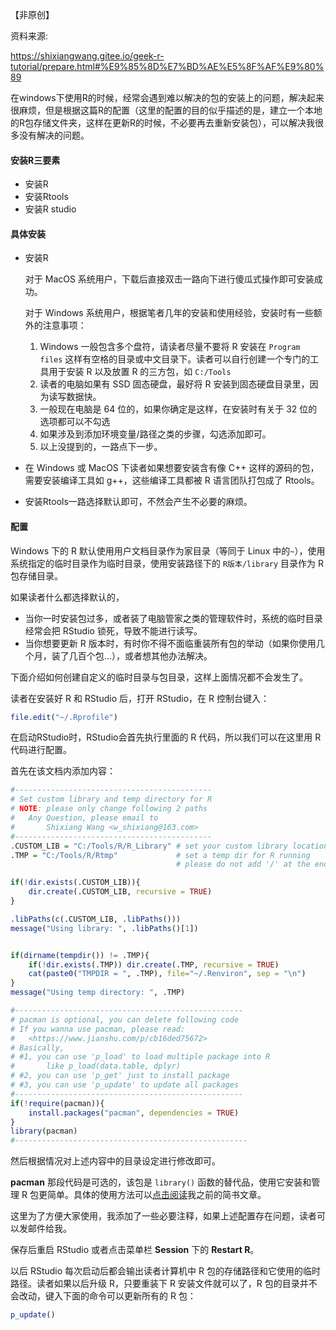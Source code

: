 【非原创】

资料来源:

https://shixiangwang.gitee.io/geek-r-tutorial/prepare.html#%E9%85%8D%E7%BD%AE%E5%8F%AF%E9%80%89



在windows下使用R的时候，经常会遇到难以解决的包的安装上的问题，解决起来很麻烦，但是根据这篇R的配置（这里的配置的目的似乎描述的是，建立一个本地的R包存储文件夹，这样在更新R的时候，不必要再去重新安装包），可以解决我很多没有解决的问题。

#### 安装R三要素

- 安装R 
- 安装Rtools
- 安装R studio



#### 具体安装

- 安装R

  对于 MacOS 系统用户，下载后直接双击一路向下进行傻瓜式操作即可安装成功。

  对于 Windows 系统用户，根据笔者几年的安装和使用经验，安装时有一些额外的注意事项：

  1. Windows 一般包含多个盘符，请读者尽量不要将 R 安装在 `Program files` 这样有空格的目录或中文目录下。读者可以自行创建一个专门的工具用于安装 R 以及放置 R 的三方包，如 `C:/Tools`
  2. 读者的电脑如果有 SSD 固态硬盘，最好将 R 安装到固态硬盘目录里，因为读写数据快。
  3. 一般现在电脑是 64 位的，如果你确定是这样，在安装时有关于 32 位的选项都可以不勾选
  4. 如果涉及到添加环境变量/路径之类的步骤，勾选添加即可。
  5. 以上没提到的，一路点下一步。

- 在 Windows 或 MacOS 下读者如果想要安装含有像 C++ 这样的源码的包，需要安装编译工具如 g++，这些编译工具都被 R 语言团队打包成了 Rtools。

- 安装Rtools一路选择默认即可，不然会产生不必要的麻烦。



#### 配置

Windows 下的 R 默认使用用户文档目录作为家目录（等同于 Linux 中的`~`），使用系统指定的临时目录作为临时目录，使用安装路径下的 `R版本/library` 目录作为 R 包存储目录。

如果读者什么都选择默认的，

- 当你一时安装包过多，或者装了电脑管家之类的管理软件时，系统的临时目录经常会把 RStudio 锁死，导致不能进行读写。
- 当你想要更新 R 版本时，有时你不得不面临重装所有包的举动（如果你使用几个月，装了几百个包…），或者想其他办法解决。

下面介绍如何创建自定义的临时目录与包目录，这样上面情况都不会发生了。

读者在安装好 R 和 RStudio 后，打开 RStudio，在 R 控制台键入：

```R
file.edit("~/.Rprofile")
```

在启动RStudio时，RStudio会首先执行里面的 R 代码，所以我们可以在这里用 R 代码进行配置。

首先在该文档内添加内容：

```R
#--------------------------------------------
# Set custom library and temp directory for R
# NOTE: please only change following 2 paths
#   Any Question, please email to 
#       Shixiang Wang <w_shixiang@163.com>
#--------------------------------------------
.CUSTOM_LIB = "C:/Tools/R/R_Library" # set your custom library location
.TMP = "C:/Tools/R/Rtmp"             # set a temp dir for R running
                                     # please do not add '/' at the end !!!

if(!dir.exists(.CUSTOM_LIB)){
    dir.create(.CUSTOM_LIB, recursive = TRUE)
}

.libPaths(c(.CUSTOM_LIB, .libPaths()))
message("Using library: ", .libPaths()[1])


if(dirname(tempdir()) != .TMP){
    if(!dir.exists(.TMP)) dir.create(.TMP, recursive = TRUE)
    cat(paste0("TMPDIR = ", .TMP), file="~/.Renviron", sep = "\n")
}
message("Using temp directory: ", .TMP)

#---------------------------------------------------
# pacman is optional, you can delete following code
# If you wanna use pacman, please read:
#   <https://www.jianshu.com/p/cb16ded75672>
# Basically, 
# #1, you can use 'p_load' to load multiple package into R
#       like p_load(data.table, dplyr)
# #2, you can use 'p_get' just to install package
# #3, you can use 'p_update' to update all packages
#---------------------------------------------------
if(!require(pacman)){
    install.packages("pacman", dependencies = TRUE)
}
library(pacman)
#----------------------------------------------------
```

然后根据情况对上述内容中的目录设定进行修改即可。

**pacman** 那段代码是可选的，该包是 `library()` 函数的替代品，使用它安装和管理 R 包更简单。具体的使用方法可以[点击阅读](https://www.jianshu.com/p/cb16ded75672)我之前的简书文章。

这里为了方便大家使用，我添加了一些必要注释，如果上述配置存在问题，读者可以发邮件给我。

保存后重启 RStudio 或者点击菜单栏 **Session** 下的 **Restart R**。

以后 RStudio 每次启动后都会输出读者计算机中 R 包的存储路径和它使用的临时路径。读者如果以后升级 R，只要重装下 R 安装文件就可以了，R 包的目录并不会改动，键入下面的命令可以更新所有的 R 包：

```R
p_update()
```





